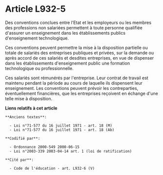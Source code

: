 # Article L932-5

Des conventions conclues entre l'Etat et les employeurs ou les membres des professions non salariées permettent à toute
personne qualifiée d'assurer un enseignement dans les établissements publics d'enseignement technologique.

Ces conventions peuvent permettre la mise à la disposition partielle ou totale de salariés des entreprises publiques et
privées, sur la demande ou après accord de ces salariés et desdites entreprises, en vue de dispenser dans les établissements
d'enseignement public une formation technologique ou professionnelle.

Ces salariés sont rémunérés par l'entreprise. Leur contrat de travail est maintenu pendant la période au cours de laquelle
ils dispensent leur enseignement. Les conventions peuvent prévoir les contreparties, éventuellement financières, que les
entreprises reçoivent en échange d'une telle mise à disposition.

**Liens relatifs à cet article**

	**Anciens textes**:

	  - Loi n°71-577 du 16 juillet 1971 - art. 18 (M)
	  - Loi n°71-577 du 16 juillet 1971 - art. 18 (Ab)

	**Codifié par**:

	  - Ordonnance 2000-549 2000-06-15
	  - Loi n°2003-339 2003-04-14 art. 1 (loi de ratification)

	**Cité par**:

	  - Code de l'éducation - art. L932-6 (V)
